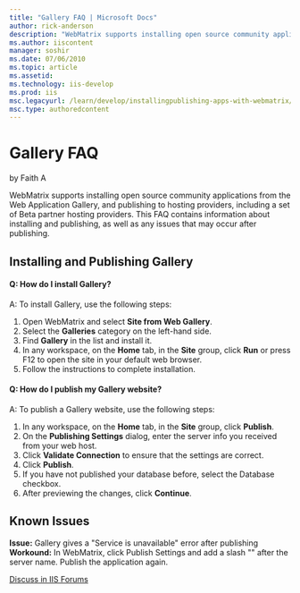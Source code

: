 ```yaml
---
title: "Gallery FAQ | Microsoft Docs"
author: rick-anderson
description: "WebMatrix supports installing open source community applications from the Web Application Gallery, and publishing to hosting providers, including a set of Be..."
ms.author: iiscontent
manager: soshir
ms.date: 07/06/2010
ms.topic: article
ms.assetid: 
ms.technology: iis-develop
ms.prod: iis
msc.legacyurl: /learn/develop/installingpublishing-apps-with-webmatrix/gallery-faq
msc.type: authoredcontent
---
```

Gallery FAQ
====================
by Faith A

WebMatrix supports installing open source community applications from the Web Application Gallery, and publishing to hosting providers, including a set of Beta partner hosting providers. This FAQ contains information about installing and publishing, as well as any issues that may occur after publishing.

## Installing and Publishing Gallery

#### Q: How do I install Gallery?

A: To install Gallery, use the following steps:

1. Open WebMatrix and select **Site from Web Gallery**.
2. Select the **Galleries** category on the left-hand side.
3. Find **Gallery** in the list and install it.
4. In any workspace, on the **Home** tab, in the **Site** group, click **Run** or press F12 to open the site in your default web browser.
5. Follow the instructions to complete installation.

#### Q: How do I publish my Gallery website?

A: To publish a Gallery website, use the following steps:

1. In any workspace, on the **Home** tab, in the **Site** group, click **Publish**.
2. On the **Publishing Settings** dialog, enter the server info you received from your web host.
3. Click **Validate Connection** to ensure that the settings are correct.
4. Click **Publish**.
5. If you have not published your database before, select the Database checkbox.
6. After previewing the changes, click **Continue**.

## Known Issues

**Issue:** Gallery gives a "Service is unavailable" error after publishing  
**Workound:** In WebMatrix, click Publish Settings and add a slash "\" after the server name. Publish the application again.
  
  
[Discuss in IIS Forums](https://forums.iis.net/1166.aspx)